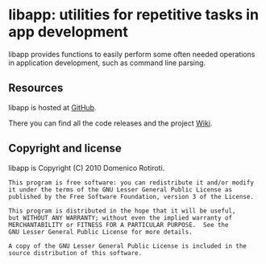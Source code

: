 libapp: utilities for repetitive tasks in app development
=========================================================

libapp provides functions to easily perform some often needed
operations in application development, such as command line parsing.

Resources
---------

libapp is hosted at [GitHub](http://github.com/drotiro/libapp).

There you can find all the code releases and the project [Wiki](http://github.com/drotiro/libapp/wiki).


Copyright and license
---------------------

libapp is Copyright (C) 2010 Domenico Rotiroti.

    This program is free software: you can redistribute it and/or modify
    it under the terms of the GNU Lesser General Public License as
    published by the Free Software Foundation, version 3 of the License.
   
    This program is distributed in the hope that it will be useful,
    but WITHOUT ANY WARRANTY; without even the implied warranty of
    MERCHANTABILITY or FITNESS FOR A PARTICULAR PURPOSE.  See the
    GNU Lesser General Public License for more details.
   
    A copy of the GNU Lesser General Public License is included in the
    source distribution of this software.
